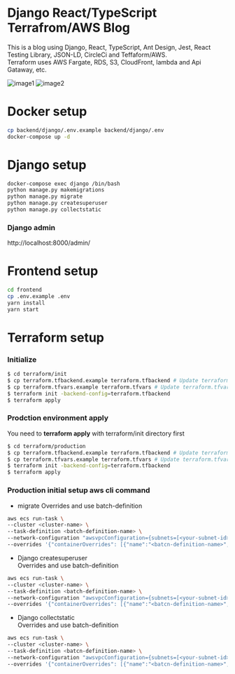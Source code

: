 # Django React/TypeScript Terrafrom/AWS Blog

This is a blog using Django, React, TypeScript, Ant Design, Jest, React Testing Library, JSON-LD, CircleCi and Teffaform/AWS.  
Terraform uses AWS Fargate, RDS, S3, CloudFront, lambda and Api Gataway, etc.

<!-- # Example -->

<!-- My blog: [https://blog.junkata.com](https://blog.junkata.com) -->

<!-- TODO screen shot -->

![image1](https://user-images.githubusercontent.com/60050242/106447082-6bce9380-64c4-11eb-9090-0701fe7e9699.jpg)
![image2](https://user-images.githubusercontent.com/60050242/106447152-7c7f0980-64c4-11eb-83e8-c9b2d16a5375.jpg)

# Docker setup

```sh
cp backend/django/.env.example backend/django/.env
docker-compose up -d
```

# Django setup

```sh
docker-compose exec django /bin/bash
python manage.py makemigrations
python manage.py migrate
python manage.py createsuperuser
python manage.py collectstatic
```

### Django admin

http://localhost:8000/admin/

# Frontend setup

```sh
cd frontend
cp .env.example .env
yarn install
yarn start
```

# Terraform setup

### Initialize

```sh
$ cd terraform/init
$ cp terraform.tfbackend.example terraform.tfbackend # Update terraform.tfbackend to your settings
$ cp terraform.tfvars.example terraform.tfvars # Update terraform.tfvars to your settings
$ terraform init -backend-config=terraform.tfbackend
$ terraform apply
```

### Prodction environment apply

You need to **terraform apply** with terraform/init directory first

```sh
$ cd terraform/production
$ cp terraform.tfbackend.example terraform.tfbackend # Update terraform.tfbackend to your settings
$ cp terraform.tfvars.example terraform.tfvars # Update terraform.tfvars to your settings
$ terraform init -backend-config=terraform.tfbackend
$ terraform apply
```

### Production initial setup aws cli command

- migrate
  Overrides and use batch-definition

```sh
aws ecs run-task \
--cluster <cluster-name> \
--task-definition <batch-definition-name> \
--network-configuration "awsvpcConfiguration={subnets=[<your-subnet-id>],securityGroups=[<your-sg-id>],assignPublicIp=ENABLED}" \
--overrides '{"containerOverrides": [{"name":"<batcn-definition-name>","command": [ "python", "manage.py", "migrate" ]}]}'
```

- Django createsuperuser  
  Overrides and use batch-definition

```sh
aws ecs run-task \
--cluster <cluster-name> \
--task-definition <batch-definition-name> \
--network-configuration "awsvpcConfiguration={subnets=[<your-subnet-id>],securityGroups=[<your-sg-id>],assignPublicIp=ENABLED}" \
--overrides '{"containerOverrides": [{"name":"<batcn-definition-name>","command": [ "python", "manage.py", "createsuperuser", "--username", "<your-name>", "--email", "<your-email>", "--noinput" ]}]}'
```

- Django collectstatic  
  Overrides and use batch-definition

```sh
aws ecs run-task \
--cluster <cluster-name> \
--task-definition <batcn-definition-name> \
--network-configuration "awsvpcConfiguration={subnets=[<your-subnet-id>],securityGroups=[<your-sg-id>],assignPublicIp=ENABLED}" \
--overrides '{"containerOverrides": [{"name":"<batcn-definition-name>","command": [ "python", "manage.py", "collectstatic", "--noinput" ]}]}'
```
